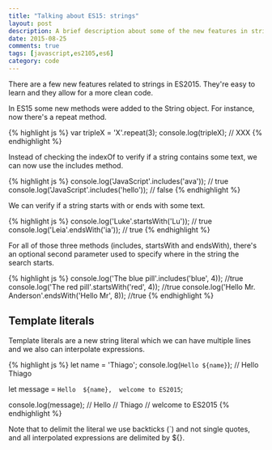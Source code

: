 ```yaml
---
title: "Talking about ES15: strings"
layout: post
description: A brief description about some of the new features in strings on ES2015
date: 2015-08-25
comments: true
tags: [javascript,es2105,es6]
category: code
---
```

There are a few new features related to strings in ES2015. They're easy to learn and they allow for a more clean code.<!-- more -->
 
In ES15 some new methods were added to the String object. For instance, now there's a repeat method.

{% highlight js %}
var tripleX = 'X'.repeat(3);
console.log(tripleX); // XXX
{% endhighlight %}

Instead of checking the indexOf to verify if a string contains some text, we can now use the includes method.

{% highlight js %}
console.log('JavaScript'.includes('ava')); // true
console.log('JavaScript'.includes('hello')); // false
{% endhighlight %}

We can verify if a string starts with or ends with some text.

{% highlight js %}
console.log('Luke'.startsWith('Lu')); // true
console.log('Leia'.endsWith('ia')); // true
{% endhighlight %}

For all of those three methods (includes, startsWith and endsWith), there's an optional second parameter used to specify where in the string the search starts.

{% highlight js %}
console.log('The blue pill'.includes('blue', 4)); //true
console.log('The red pill'.startsWith('red', 4)); //true
console.log('Hello Mr. Anderson'.endsWith('Hello Mr', 8)); //true
{% endhighlight %}

## Template literals

Template literals are a new string literal which we can have multiple lines and we also can interpolate expressions.

{% highlight js %}
let name = 'Thiago';
console.log(`Hello ${name}`); // Hello Thiago

let message = `Hello 
${name}, 
welcome to ES2015`;

console.log(message); 
// Hello
// Thiago
// welcome to ES2015
{% endhighlight %}

Note that to delimit the literal we use backticks (`) and not single quotes, and all interpolated expressions are delimited by ${}.
